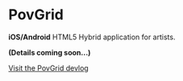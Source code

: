 # PovGrid

**iOS/Android** HTML5 Hybrid application for artists.

**(Details coming soon...)**

[Visit the PovGrid devlog](http://www.digitalife.org/PovGrid)
